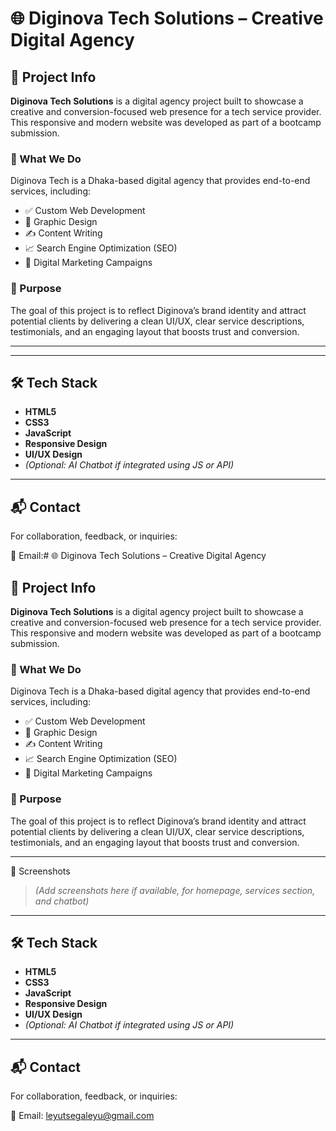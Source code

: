# 🌐 Diginova Tech Solutions – Creative Digital Agency

## 🚀 Project Info

**Diginova Tech Solutions** is a digital agency project built to showcase a creative and conversion-focused web presence for a tech service provider. This responsive and modern website was developed as part of a bootcamp submission.

### 💼 What We Do

Diginova Tech is a Dhaka-based digital agency that provides end-to-end services, including:

- ✅ Custom Web Development  
- 🎨 Graphic Design  
- ✍️ Content Writing  
- 📈 Search Engine Optimization (SEO)  
- 📣 Digital Marketing Campaigns  

### 🎯 Purpose

The goal of this project is to reflect Diginova’s brand identity and attract potential clients by delivering a clean UI/UX, clear service descriptions, testimonials, and an engaging layout that boosts trust and conversion.

---



---


## 🛠️ Tech Stack

- **HTML5**
- **CSS3**
- **JavaScript**
- **Responsive Design**
- **UI/UX Design**
- *(Optional: AI Chatbot if integrated using JS or API)*

---

## 📬 Contact

For collaboration, feedback, or inquiries:

📧 Email:# 🌐 Diginova Tech Solutions – Creative Digital Agency

## 🚀 Project Info

**Diginova Tech Solutions** is a digital agency project built to showcase a creative and conversion-focused web presence for a tech service provider. This responsive and modern website was developed as part of a bootcamp submission.

### 💼 What We Do

Diginova Tech is a Dhaka-based digital agency that provides end-to-end services, including:

- ✅ Custom Web Development  
- 🎨 Graphic Design  
- ✍️ Content Writing  
- 📈 Search Engine Optimization (SEO)  
- 📣 Digital Marketing Campaigns  

### 🎯 Purpose

The goal of this project is to reflect Diginova’s brand identity and attract potential clients by delivering a clean UI/UX, clear service descriptions, testimonials, and an engaging layout that boosts trust and conversion.

---

 📸 Screenshots

> *(Add screenshots here if available, for homepage, services section, and chatbot)*

---

## 🛠️ Tech Stack

- **HTML5**
- **CSS3**
- **JavaScript**
- **Responsive Design**
- **UI/UX Design**
- *(Optional: AI Chatbot if integrated using JS or API)*

---

## 📬 Contact

For collaboration, feedback, or inquiries:

📧 Email: leyutsegaleyu@gmail.com 






